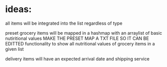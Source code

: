 # ideas: 
all items will be integrated into the list regardless of type

preset grocery items will be mapped in a hashmap with an arraylist of basic nutiritional values
MAKE THE PRESET MAP A TXT FILE SO IT CAN BE EDITTED 
functionality to show all nutritional values of grocery items in a given list 

delivery items will have an expected arrival date and shipping service 